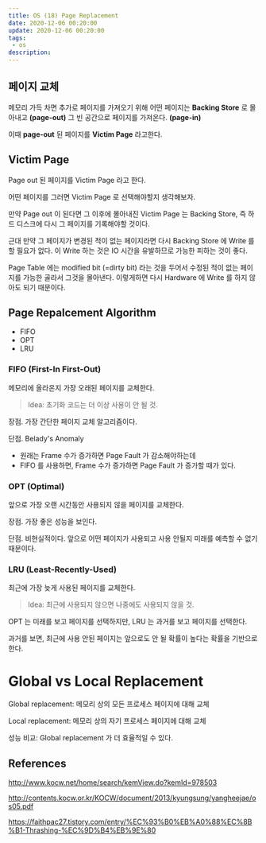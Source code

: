 ```yaml
---
title: OS (18) Page Replacement
date: 2020-12-06 00:20:00
update: 2020-12-06 00:20:00
tags:
 - os
description:
---
```


## 페이지 교체

메모리 가득 차면 추가로 페이지를 가져오기 위해 어떤 페이지는 **Backing Store** 로 몰아내고 **(page-out)** 그 빈 공간으로 페이지를 가져온다. **(page-in)**

이때 **page-out** 된 페이지를 **Victim Page** 라고한다.

## Victim Page

Page out 된 페이지를 Victim Page 라고 한다.

어떤 페이지를 그러면 Victim Page 로 선택해야할지 생각해보자.

만약 Page out 이 된다면 그 이후에 몰아내진 Victim Page 는 Backing Store, 즉 하드 디스크에 다시 그 페이지를 기록해야할 것이다.

근대 만약 그 페이지가 변경된 적이 없는 페이지라면 다시 Backing Store 에 Write 를 할 필요가 없다. 이 Write 하는 것은 IO 시간을 유발하므로 가능한 피하는 것이 좋다.

Page Table 에는 modified bit (=dirty bit) 라는 것을 두어서 수정된 적이 없는 페이지를 가능한 골라서 그것을 몰아낸다. 이렇게하면 다시 Hardware 에 Write 를 하지 않아도 되기 때문이다.

## Page Repalcement Algorithm

- FIFO
- OPT
- LRU

### FIFO (First-In First-Out)

메모리에 올라온지 가장 오래된 페이지를 교체한다.

> Idea: 초기화 코드는 더 이상 사용이 안 될 것.

장점. 가장 간단한 페이지 교체 알고리즘이다.

단점. Belady's Anomaly

- 원래는 Frame 수가 증가하면 Page Fault 가 감소해야하는데
- FIFO 를 사용하면, Frame 수가 증가하면 Page Fault 가 증가할 때가 있다.

### OPT (Optimal)

앞으로 가장 오랜 시간동안 사용되지 않을 페이지를 교체한다.

장점. 가장 좋은 성능을 보인다.

단점. 비현실적이다. 앞으로 어떤 페이지가 사용되고 사용 안될지 미래를 예측할 수 없기 때문이다.

### LRU (Least-Recently-Used)

최근에 가장 늦게 사용된 페이지를 교체한다.

> Idea: 최근에 사용되지 않으면 나중에도 사용되지 않을 것.

OPT 는 미래를 보고 페이지를 선택하지만, LRU 는 과거를 보고 페이지를 선택한다.

과거를 보면, 최근에 사용 안된 페이지는 앞으로도 안 될 확률이 높다는 확률을 기반으로 한다.

# Global vs Local Replacement

Global replacement: 메모리 상의 모든 프로세스 페이지에 대해 교체

Local replacement: 메모리 상의 자기 프로세스 페이지에 대해 교체

성능 비교: Global replacement 가 더 효율적일 수 있다.

## References

http://www.kocw.net/home/search/kemView.do?kemId=978503

http://contents.kocw.or.kr/KOCW/document/2013/kyungsung/yangheejae/os05.pdf

https://faithpac27.tistory.com/entry/%EC%93%B0%EB%A0%88%EC%8B%B1-Thrashing-%EC%9D%B4%EB%9E%80
